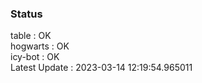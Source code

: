### Status


table : OK  
hogwarts : OK  
icy-bot : OK  
Latest Update : 2023-03-14 12:19:54.965011
